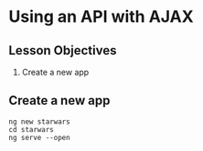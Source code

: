 # Using an API with AJAX

## Lesson Objectives

1. Create a new app

## Create a new app

```
ng new starwars
cd starwars
ng serve --open
```
